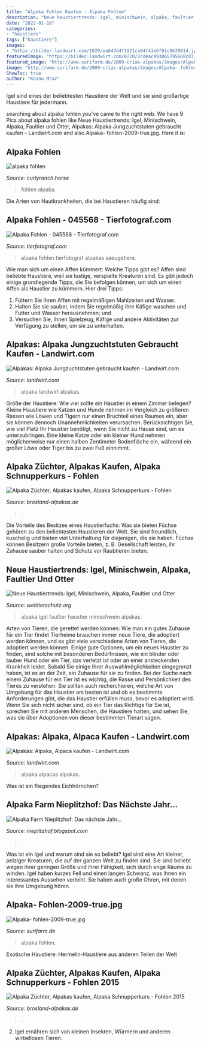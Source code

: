 ```yaml
---
title: "Alpaka Fohlen Kaufen : Alpaka Fohlen"
description: "Neue haustiertrends: igel, minischwein, alpaka, faultier und otter"
date: "2022-01-18"
categories:
- "haustiere"
tags: ["haustiere"]
images:
- "https://bilder.landwirt.com/1020/ea847d4f1921ca04f41e6f91c8639014.jpg"
featuredImage: "https://bilder.landwirt.com/0220/2cdeac493065795668c8316fd18be940.jpg"
featured_image: "http://www.surifarm.de/2009-crias-alpakas/images/Alpaka- fohlen-2009-true.jpg"
image: "http://www.surifarm.de/2009-crias-alpakas/images/Alpaka- fohlen-2009-true.jpg"
ShowToc: true
author: "Keanu Mraz"
---
```



Igel sind eines der beliebtesten Haustiere der Welt und sie sind großartige Haustiere für jedermann.

	

		
searching about alpaka fohlen you've came to the right web. We have 9 Pics about alpaka fohlen like Neue Haustiertrends: Igel, Minischwein, Alpaka, Faultier und Otter, Alpakas: Alpaka Jungzuchtstuten gebraucht kaufen - Landwirt.com and also Alpaka- fohlen-2009-true.jpg. Here it is:
		
    
## Alpaka Fohlen

<img loading=lazy src="http://www.curlyranch.horse/index_htm_files/23602.jpg" onerror="this.onerror=null;this.src='https://tse4.mm.bing.net/th?id=OIP.3FVQeWm_ur8bwlxFCRNqgQHaIW&amp;pid=15.1';" alt="alpaka fohlen">

_Source: curlyranch.horse_

>fohlen alpaka. 

	

Die Arten von Hautkrankheiten, die bei Haustieren häufig sind:

    
## Alpaka Fohlen - 045568 - Tierfotograf.com

<img loading=lazy src="https://www.tierfotograf.com/media/600-600-78957-0-0/045568_alpaka-fohlen.jpg" onerror="this.onerror=null;this.src='https://tse3.mm.bing.net/th?id=OIP.CC2NyTl4XcLthMbBjI5fcwHaFp&amp;pid=15.1';" alt="Alpaka Fohlen - 045568 - Tierfotograf.com">

_Source: tierfotograf.com_

>alpaka fohlen tierfotograf alpakas saeugetiere. 

	

Wie man sich um einen Affen kümmert: Welche Tipps gibt es?
Affen sind beliebte Haustiere, weil sie lustige, verspielte Kreaturen sind. Es gibt jedoch einige grundlegende Tipps, die Sie befolgen können, um sich um einen Affen als Haustier zu kümmern. Hier drei Tipps:
1. Füttern Sie Ihren Affen mit regelmäßigen Mahlzeiten und Wasser.
2. Halten Sie sie sauber, indem Sie regelmäßig ihre Käfige waschen und Futter und Wasser herausnehmen; und
3. Versuchen Sie, ihnen Spielzeug, Käfige und andere Aktivitäten zur Verfügung zu stellen, um sie zu unterhalten.

    
## Alpakas: Alpaka Jungzuchtstuten Gebraucht Kaufen - Landwirt.com

<img loading=lazy src="https://bilder.landwirt.com/1020/ea847d4f1921ca04f41e6f91c8639014.jpg" onerror="this.onerror=null;this.src='https://tse3.mm.bing.net/th?id=OIP.VfjiHkkdy5YTz-rzgEfOQAHaJ4&amp;pid=15.1';" alt="Alpakas: Alpaka Jungzuchtstuten gebraucht kaufen - Landwirt.com">

_Source: landwirt.com_

>alpaka landwirt alpakas. 

	

Größe der Haustiere: Wie viel sollte ein Haustier in einem Zimmer belegen?
Kleine Haustiere wie Katzen und Hunde nehmen im Vergleich zu größeren Rassen wie Löwen und Tigern nur einen Bruchteil eines Raumes ein, aber sie können dennoch Unannehmlichkeiten verursachen. Berücksichtigen Sie, wie viel Platz Ihr Haustier benötigt, wenn Sie nicht zu Hause sind, um es unterzubringen. Eine kleine Katze oder ein kleiner Hund nehmen möglicherweise nur einen halben Zentimeter Bodenfläche ein, während ein großer Löwe oder Tiger bis zu zwei Fuß einnimmt.

    
## Alpaka Züchter, Alpakas Kaufen, Alpaka Schnupperkurs - Fohlen

<img loading=lazy src="https://www.brosland-alpakas.de/s/cc_images/cache_2615939.JPG?t=1467400998" onerror="this.onerror=null;this.src='https://tse4.mm.bing.net/th?id=OIP.z_rmx9uhBEq99Civcn_-kQHaCJ&amp;pid=15.1';" alt="Alpaka Züchter, Alpakas kaufen, Alpaka Schnupperkurs - Fohlen">

_Source: brosland-alpakas.de_

>. 

	

Die Vorteile des Besitzes eines Haustierfuchs: Was sie bieten
Füchse gehören zu den beliebtesten Haustieren der Welt. Sie sind freundlich, kuschelig und bieten viel Unterhaltung für diejenigen, die sie haben. Füchse können Besitzern große Vorteile bieten, z. B. Gesellschaft leisten, ihr Zuhause sauber halten und Schutz vor Raubtieren bieten.

    
## Neue Haustiertrends: Igel, Minischwein, Alpaka, Faultier Und Otter

<img loading=lazy src="https://welttierschutz.org/wp-content/uploads/2019/10/alpaka_Markus-Petritz_flickr_25975799774_9274a1e76d_o-1600x1600.jpg" onerror="this.onerror=null;this.src='https://tse3.mm.bing.net/th?id=OIP.00AfLk-sNoaQnt0yA5zMgwHaHa&amp;pid=15.1';" alt="Neue Haustiertrends: Igel, Minischwein, Alpaka, Faultier und Otter">

_Source: welttierschutz.org_

>alpaka igel faultier haustier minischwein alpakas. 

	

Arten von Tieren, die gerettet werden können: Wie man ein gutes Zuhause für ein Tier findet
Tierheime brauchen immer neue Tiere, die adoptiert werden können, und es gibt viele verschiedene Arten von Tieren, die adoptiert werden können. Einige gute Optionen, um ein neues Haustier zu finden, sind solche mit besonderen Bedürfnissen, wie ein blinder oder tauber Hund oder ein Tier, das verletzt ist oder an einer ansteckenden Krankheit leidet. Sobald Sie einige Ihrer Auswahlmöglichkeiten eingegrenzt haben, ist es an der Zeit, ein Zuhause für sie zu finden.
Bei der Suche nach einem Zuhause für ein Tier ist es wichtig, die Rasse und Persönlichkeit des Tieres zu verstehen. Sie sollten auch recherchieren, welche Art von Umgebung für das Haustier am besten ist und ob es bestimmte Anforderungen gibt, die das Haustier erfüllen muss, bevor es adoptiert wird. Wenn Sie sich nicht sicher sind, ob ein Tier das Richtige für Sie ist, sprechen Sie mit anderen Menschen, die Haustiere hatten, und sehen Sie, was sie über Adoptionen von dieser bestimmten Tierart sagen.

    
## Alpakas: Alpaka, Alpaca Kaufen - Landwirt.com

<img loading=lazy src="https://bilder.landwirt.com/0220/2cdeac493065795668c8316fd18be940.jpg" onerror="this.onerror=null;this.src='https://tse4.mm.bing.net/th?id=OIP.KKFDMcNch4RbsXA93oig0wHaGc&amp;pid=15.1';" alt="Alpakas: Alpaka, Alpaca kaufen - Landwirt.com">

_Source: landwirt.com_

>alpaka alpacas alpakas. 

	

Was ist ein fliegendes Eichhörnchen?

    
## Alpaka Farm Nieplitzhof: Das Nächste Jahr...

<img loading=lazy src="http://3.bp.blogspot.com/-3Xy4ksiZ-8w/UJFbCK4e81I/AAAAAAAACCQ/KDFUE3e0YLI/s1600/alpaka-blog_365.jpg" onerror="this.onerror=null;this.src='https://tse4.mm.bing.net/th?id=OIP.h7eGQGlRcYAlZtGK-X0KYQHaGi&amp;pid=15.1';" alt="Alpaka Farm Nieplitzhof: Das nächste Jahr...">

_Source: nieplitzhof.blogspot.com_

>. 

	

Was ist ein Igel und warum sind sie so beliebt?
Igel sind eine Art kleiner, pelziger Kreaturen, die auf der ganzen Welt zu finden sind. Sie sind beliebt wegen ihrer geringen Größe und ihrer Fähigkeit, sich durch enge Räume zu winden. Igel haben kurzes Fell und einen langen Schwanz, was ihnen ein interessantes Aussehen verleiht. Sie haben auch große Ohren, mit denen sie ihre Umgebung hören.

    
## Alpaka- Fohlen-2009-true.jpg

<img loading=lazy src="http://www.surifarm.de/2009-crias-alpakas/images/Alpaka- fohlen-2009-true.jpg" onerror="this.onerror=null;this.src='https://tse3.mm.bing.net/th?id=OIP.s_iHeu3OPJt4Z4rSmi8H_QAAAA&amp;pid=15.1';" alt="Alpaka- fohlen-2009-true.jpg">

_Source: surifarm.de_

>alpaka fohlen. 

	

Exotische Haustiere: Hermelin-Haustiere aus anderen Teilen der Welt

    
## Alpaka Züchter, Alpakas Kaufen, Alpaka Schnupperkurs - Fohlen 2015

<img loading=lazy src="https://www.brosland-alpakas.de/s/cc_images/teaserbox_4538370.JPG?t=1474814202" onerror="this.onerror=null;this.src='https://tse2.mm.bing.net/th?id=OIP.j23dp6dRZM7pTo-8LxeflgHaFD&amp;pid=15.1';" alt="Alpaka Züchter, Alpakas kaufen, Alpaka Schnupperkurs - Fohlen 2015">

_Source: brosland-alpakas.de_

>. 

	

2. Igel ernähren sich von kleinen Insekten, Würmern und anderen wirbellosen Tieren.

